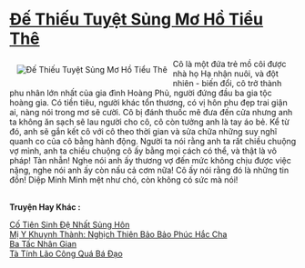 <a href="https://truyenwiki.net/de-thieu-tuyet-sung-mo-ho-tieu-the.38126/" title="Đế Thiếu Tuyệt Sủng Mơ Hồ Tiểu Thê"><h1>Đế Thiếu Tuyệt Sủng Mơ Hồ Tiểu Thê</h1></a><div style="display:table"><img align="right" style="float: left; padding: 10px;" src="https://truyenwiki.net/a/img/str/src/38126.jpg" alt="Đế Thiếu Tuyệt Sủng Mơ Hồ Tiểu Thê">Cô là một đứa trẻ mồ côi được nhà họ Hạ nhận nuôi, và đột nhiên - biến đổi, cô trở thành phu nhân lớn nhất của gia đình Hoàng Phủ, người đứng đầu ba gia tộc hoàng gia. Có tiền tiêu, người khác tổn thương, có vị hôn phu đẹp trai giận ai, nàng nói trong mơ sẽ cười. Cô bị đánh thuốc mê đưa đến cửa nhưng anh ta không ăn sạch sẽ lau người cho cô, cô còn tưởng anh là tay áo bẻ. Kể từ đó, anh sẽ gắn kết cô với cô theo thời gian và sửa chữa những suy nghĩ quanh co của cô bằng hành động. Người ta nói rằng anh ta rất chiều chuộng vợ mình, anh ta chiều chuộng cô ấy bằng mọi cách có thể, và thật là vô pháp! Tàn nhẫn! Nghe nói anh ấy thương vợ đến mức không chịu được việc nặng, nghe nói anh ấy còn nấu cả cơm nữa! Cô ấy nói rằng đó là những tin đồn! Diệp Minh Minh mệt như chó, còn không có sức mà nói!</div><p><br><b>Truyện Hay Khác :</b></p><a href="https://truyenwiki.net/co-tien-sinh-de-nhat-sung-hon.35746/" alt="Cố Tiên Sinh Đệ Nhất Sủng Hôn">Cố Tiên Sinh Đệ Nhất Sủng Hôn</a><br/><a href="https://github.com/nownovels/topcv/tree/master/truyenhay/38682" alt="Mị Y Khuynh Thành: Nghịch Thiên Bảo Bảo Phúc Hắc Cha">Mị Y Khuynh Thành: Nghịch Thiên Bảo Bảo Phúc Hắc Cha</a><br/><a href="https://github.com/nownovels/topcv/tree/master/truyenhay/35146" alt="Ba Tấc Nhân Gian">Ba Tấc Nhân Gian</a><br/><a href="https://github.com/nownovels/topcv/tree/master/truyenhay/36519" alt="Tà Tính Lão Công Quá Bá Đạo">Tà Tính Lão Công Quá Bá Đạo</a><br/>